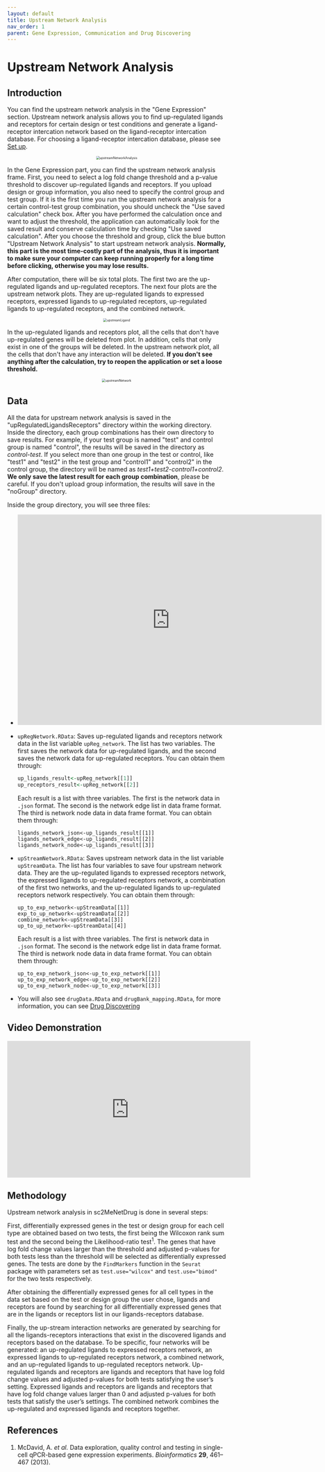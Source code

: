 ```yaml
---
layout: default
title: Upstream Network Analysis
nav_order: 1
parent: Gene Expression, Communication and Drug Discovering
---
```


# Upstream Network Analysis

## Introduction

You can find the upstream network analysis in the "Gene Expression" section. Upstream network analysis allows you to find up-regulated ligands and receptors for certain design or test conditions and generate a ligand-receptor intercation network based on the ligand-receptor intercation database. For choosing a ligand-receptor intercation database, please see [Set up](/setup.md).

<p align="center"><img src="pic/upstreamNetworkAnalysis.png" alt="upstreamNetworkAnalysis" style="zoom:50%;" /></p>

In the Gene Expression part, you can find the upstream network analysis frame. First, you need to select a log fold change threshold and a p-value threshold to discover up-regulated ligands and receptors. If you upload design or group information, you also need to specify the control group and test group. If it is the first time you run the upstream network analysis for a certain control-test group combination, you should uncheck the "Use saved calculation" check box. After you have performed the calculation once and want to adjust the threshold, the application can automatically look for the saved result and conserve calculation time by checking "Use saved calculation". After you choose the threshold and group, click the blue button "Upstream Network Analysis" to start upstream network analysis. **Normally, this part is the most time-costly part of the analysis, thus it is important to make sure your computer can keep running properly for a long time before clicking, otherwise you may lose results.**

After computation, there will be six total plots. The first two are the up-regulated ligands and up-regulated receptors. The next four plots are the upstream network plots. They are up-regulated ligands to expressed receptors, expressed ligands to up-regulated receptors, up-regulated ligands to up-regulated receptors, and the combined network.

<p align="center"><img src="pic/upstreamLigand.png" alt="upstreamLigand" style="zoom:50%;" /></p>

In the up-regulated ligands and receptors plot, all the cells that don't have up-regulated genes will be deleted from plot. In addition, cells that only exist in one of the groups will be deleted. In the upstream network plot, all the cells that don't have any interaction will be deleted. **If you don't see anything after the calculation, try to reopen the application or set a loose threshold.**

<p align="center"><img src="pic/upstreamNetwork.png" alt="upstreamNetwork" style="zoom:50%;" /></p>



## Data

All the data for upstream network analysis is saved in the "upRegulatedLigandsReceptors" directory within the working directory. Inside the directory, each group combinations has their own directory to save results. For example, if your test group is named "test" and control group is named "control", the results will be saved in the directory as *control-test*. If you select more than one group in the test or control, like "test1" and "test2" in the test group and "control1" and "control2" in the control group, the directory will be named as *test1+test2-control1+control2*.  **We only save the latest result for each group combination**, please be careful. If you don't upload group information, the results will save in the "noGroup" directory.

Inside the group directory, you will see three files:

* <iframe width="700" height="485" src="https://www.youtube.com/embed/1yUrm-1OuZw" frameborder="0" allow="accelerometer; autoplay; clipboard-write; encrypted-media; gyroscope; picture-in-picture" allowfullscreen></iframe>

* `upRegNetwork.RData`: Saves up-regulated ligands and receptors network data in the list variable  `upReg_network`. The list has two variables. The first saves the network data for up-regulated ligands, and the second saves the network data for up-regulated receptors. You can obtain them through:

  ```R
  up_ligands_result<-upReg_network[[1]]
  up_receptors_result<-upReg_network[[2]]
  ```

  Each result is a list with three variables. The first is the network data in `.json` format. The second is the network edge list in data frame format. The third is network node data in data frame format. You can obtain them through:

  ```
  ligands_network_json<-up_ligands_result[[1]]
  ligands_network_edge<-up_ligands_result[[2]]
  ligands_network_node<-up_ligands_result[[3]]
  ```

* `upStreamNetwork.RData`:  Saves upstream network data in the list variable `upStreamData`. The list has four variables to save four upstream network data. They are the up-regulated ligands to expressed receptors network, the expressed ligands to up-regulated receptors network, a combination of the first two networks, and the up-regulated ligands to up-regulated receptors network respectively. You can obtain them through:

  ```
  up_to_exp_network<-upStreamData[[1]]
  exp_to_up_network<-upStreamData[[2]]
  combine_network<-upStreamData[[3]]
  up_to_up_network<-upStreamData[[4]]
  ```

  Each result is a list with three variables. The first is network data in `.json` format. The second is the network edge list in data frame format. The third is network node data in data frame format. You can obtain them through:

  ```
  up_to_exp_network_json<-up_to_exp_network[[1]]
  up_to_exp_network_edge<-up_to_exp_network[[2]]
  up_to_exp_network_node<-up_to_exp_network[[3]]
  ```

* You will also see `drugData.RData` and `drugBank_mapping.RData`, for more information, you can see [Drug Discovering](Drug1.md)



## Video Demonstration

<iframe width="560" height="315" src="https://www.youtube.com/embed/UoPLr3Ubad8" frameborder="0" allow="accelerometer; autoplay; clipboard-write; encrypted-media; gyroscope; picture-in-picture" allowfullscreen></iframe>



## Methodology

Upstream network analysis in sc2MeNetDrug is done in several steps: 

First, differentially expressed genes in the test or design group for each cell type are obtained based on two tests, the first being the Wilcoxon rank sum test and the second being the Likelihood-ratio test<sup>1</sup>. The genes that have log fold change values larger than the threshold and adjusted p-values for both tests less than the threshold will be selected as differentially expressed genes. The tests are done by the `FindMarkers` function in the `Seurat` package with parameters set as `test.use="wilcox"` and `test.use="bimod"` for the two tests respectively.

After obtaining the differentially expressed genes for all cell types in the data set based on the test or design group the user chose, ligands and receptors are found by searching for all differentially expressed genes that are in the ligands or receptors list in our ligands-receptors database. 

Finally, the up-stream interaction networks are generated by searching for all the ligands-receptors interactions that exist in the discovered ligands and receptors based on the database. To be specific, four networks will be generated: an up-regulated ligands to expressed receptors network, an expressed ligands to up-regulated receptors network, a combined network, and an up-regulated ligands to up-regulated receptors network. Up-regulated ligands and receptors are ligands and receptors that have log fold change values and adjusted p-values for both tests satisfying the user’s setting. Expressed ligands and receptors are ligands and receptors that have log fold change values larger than 0 and adjusted p-values for both tests that satisfy the user’s settings. The combined network combines the up-regulated and expressed ligands and receptors together. 

## References

1. McDavid, A. *et al.* Data exploration, quality control and testing in single-cell qPCR-based gene expression experiments. *Bioinformatics* **29**, 461–467 (2013).